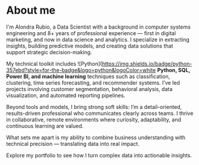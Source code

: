 # About me

I'm Alondra Rubio, a Data Scientist with a background in computer systems engineering and 8+ years of professional experience — first in digital marketing, and now in data science and analytics. I specialize in extracting insights, building predictive models, and creating data solutions that support strategic decision-making.

My technical toolkit includes ![Python](https://img.shields.io/badge/python-357ebd?style=for-the-badge&logo=python&logoColor=white **Python, SQL, Power BI, and machine learning** techniques such as classification, clustering, time series forecasting, and recommender systems. I’ve led projects involving customer segmentation, behavioral analysis, data visualization, and automated reporting pipelines.

Beyond tools and models, I bring strong soft skills: I’m a detail-oriented, results-driven professional who communicates clearly across teams. I thrive in collaborative, remote environments where curiosity, adaptability, and continuous learning are valued.

What sets me apart is my ability to combine business understanding with technical precision — translating data into real impact.

Explore my portfolio to see how I turn complex data into actionable insights.
